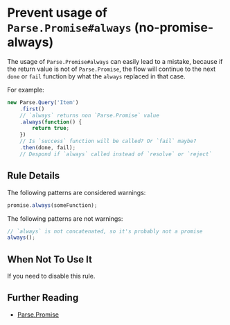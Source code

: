 # Prevent usage of `Parse.Promise#always` (no-promise-always)

The usage of `Parse.Promise#always` can easily lead to a mistake, because if the
return value is not of `Parse.Promise`, the flow will continue to the next
`done` or `fail` function by what the `always` replaced in that case.

For example:

```js
new Parse.Query('Item')
    .first()
    // `always` returns non `Parse.Promise` value
    .always(function() {
        return true;
    })
    // Is `success` function will be called? Or `fail` maybe?
    .then(done, fail);
    // Despond if `always` called instead of `resolve` or `reject`
```


## Rule Details

The following patterns are considered warnings:

```js
promise.always(someFunction);
```

The following patterns are not warnings:

```js
// `always` is not concatenated, so it's probably not a promise
always();
```


## When Not To Use It

If you need to disable this rule.


## Further Reading

- [Parse.Promise](http://parse.com/docs/js/api/symbols/Parse.Promise.html)
